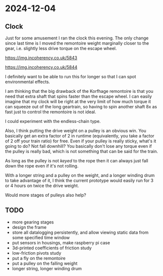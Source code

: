 # 2024-12-04

## Clock

Just for some amusement I ran the clock this evening. The only change
since last time is I moved the remontoire weight marginally closer to the gear, i.e.
slightly less drive torque on the escape wheel.

https://img.incoherency.co.uk/5843

https://img.incoherency.co.uk/5844

I definitely want to be able to run this for longer so that I can spot environmental
effects.

I am thinking that the big drawback of the Korfhage remontoire is that you need that extra
shaft that spins faster than the escape wheel. I can easily imagine that my clock will
be right at the very limit of how much torque it can squeeze out of the long geartrain,
so having to spin another shaft 8x as fast just to control the remontoire is not ideal.

I could experiment with the endless-chain type.

Also, I think putting the drive weight on a pulley is an obvious win. You basically get an
extra factor of 2 in runtime (equivalently, you take a factor of 2 off your train ratio)
for free. Even if your pulley is really sticky, what's it going to do? Not fall downhill?
You basically don't lose any torque even if the pulley is really bad, which is not something
that can be said for the train.

As long as the pulley is not *keyed* to the rope then it can always just fall down the
rope even if it's not rolling.

With a longer string and a pulley on the weight, and a longer winding drum to take
advantage of it, I think the current prototype would easily run for 3 or 4 hours on
twice the drive weight.

Would more stages of pulleys also help?

## TODO

 * more gearing stages
 * design the frame
 * store all datalogging persistently, and allow viewing static data from some specified time window
 * put sensors in housings, make raspberry pi case
 * 3d-printed coefficients of friction study
 * low-friction pivots study
 * put a fly on the remontoire
 * put a pulley on the falling weight
 * longer string, longer winding drum
